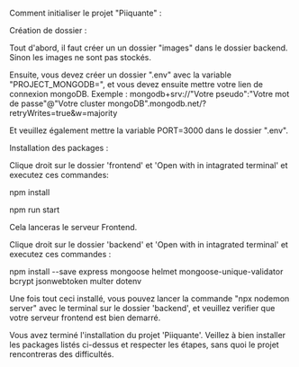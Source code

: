 Comment initialiser le projet "Piiquante" :

Création de dossier :

Tout d'abord, il faut créer un un dossier "images" dans le dossier backend. Sinon les images ne sont pas stockés.

Ensuite, vous devez créer un dossier ".env" avec la variable "PROJECT_MONGODB=", et vous devez ensuite mettre votre lien de connexion mongoDB. Exemple : mongodb+srv://"Votre pseudo":"Votre mot de passe"@"Votre cluster mongoDB".mongodb.net/?retryWrites=true&w=majority

Et veuillez également mettre la variable PORT=3000 dans le dossier ".env".

Installation des packages : 

Clique droit sur le dossier 'frontend' et 'Open with in intagrated terminal' et executez ces commandes:

npm install

npm run start

Cela lanceras le serveur Frontend.

Clique droit sur le dossier 'backend' et 'Open with in intagrated terminal' et executez ces commandes :


npm install --save express mongoose helmet mongoose-unique-validator bcrypt jsonwebtoken multer dotenv 



Une fois tout ceci installé, vous pouvez lancer la commande "npx nodemon server" avec le terminal sur le dossier 'backend', et veuillez verifier que votre serveur frontend est bien demarré.


Vous avez terminé l'installation du projet 'Piiquante'. Veillez à bien installer les packages listés ci-dessus et respecter les étapes, sans quoi le projet rencontreras des difficultés.


